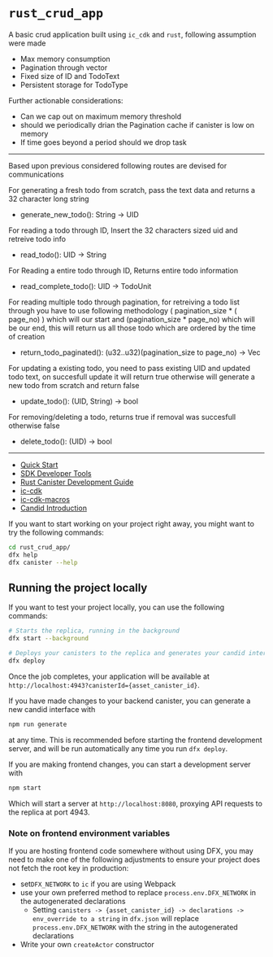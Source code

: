 # `rust_crud_app`

A basic crud application built using `ic_cdk` and `rust`, following assumption were made

- Max memory consumption
- Pagination through vector
- Fixed size of ID and TodoText
- Persistent storage for TodoType

Further actionable considerations: 
- Can we cap out on maximum memory threshold
- should we periodically drian the Pagination cache if canister is low on memory 
- If time goes beyond a period should we drop task 

---

Based upon previous considered following routes are devised for communications

For generating a fresh todo from scratch, pass the text data and returns a 32 character long string
- generate_new_todo():  	String -> UID

For reading a todo through ID, Insert the 32 characters sized uid and retreive todo info
- read_todo(): 			      UID -> String

For Reading a entire todo through ID, Returns entire todo information
- read_complete_todo():   UID -> TodoUnit

For reading multiple todo through pagination, for retreiving a todo list through you have to use following methodology ( pagination_size * ( page_no) ) which will our start and (pagination_size * page_no) which will be our end, this will return us all those todo which are ordered by the time of creation 
- return_todo_paginated(): 	(u32..u32)(pagination_size to page_no) -> Vec<Todo>

For updating a existing todo, you need to pass existing UID and updated todo text, on succesfull update it will return true otherwise will generate a new todo from scratch and return false
- update_todo(): 		        (UID, String) -> bool


For removing/deleting a todo, returns true if removal was succesfull otherwise false 
- delete_todo(): 			      (UID) -> bool

---

- [Quick Start](https://internetcomputer.org/docs/current/developer-docs/setup/deploy-locally)
- [SDK Developer Tools](https://internetcomputer.org/docs/current/developer-docs/setup/install)
- [Rust Canister Development Guide](https://internetcomputer.org/docs/current/developer-docs/backend/rust/)
- [ic-cdk](https://docs.rs/ic-cdk)
- [ic-cdk-macros](https://docs.rs/ic-cdk-macros)
- [Candid Introduction](https://internetcomputer.org/docs/current/developer-docs/backend/candid/)

If you want to start working on your project right away, you might want to try the following commands:

```bash
cd rust_crud_app/
dfx help
dfx canister --help
```

## Running the project locally

If you want to test your project locally, you can use the following commands:

```bash
# Starts the replica, running in the background
dfx start --background

# Deploys your canisters to the replica and generates your candid interface
dfx deploy
```

Once the job completes, your application will be available at `http://localhost:4943?canisterId={asset_canister_id}`.

If you have made changes to your backend canister, you can generate a new candid interface with

```bash
npm run generate
```

at any time. This is recommended before starting the frontend development server, and will be run automatically any time you run `dfx deploy`.

If you are making frontend changes, you can start a development server with

```bash
npm start
```

Which will start a server at `http://localhost:8080`, proxying API requests to the replica at port 4943.

### Note on frontend environment variables

If you are hosting frontend code somewhere without using DFX, you may need to make one of the following adjustments to ensure your project does not fetch the root key in production:

- set`DFX_NETWORK` to `ic` if you are using Webpack
- use your own preferred method to replace `process.env.DFX_NETWORK` in the autogenerated declarations
  - Setting `canisters -> {asset_canister_id} -> declarations -> env_override to a string` in `dfx.json` will replace `process.env.DFX_NETWORK` with the string in the autogenerated declarations
- Write your own `createActor` constructor
